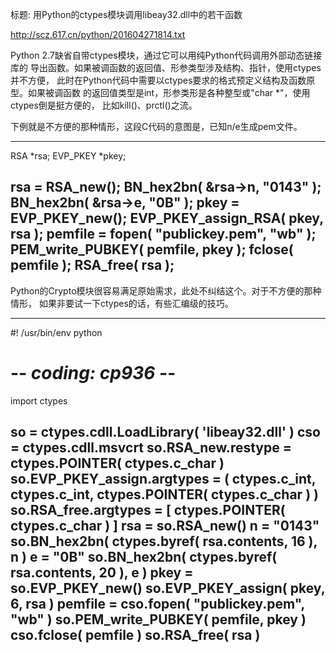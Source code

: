 标题: 用Python的ctypes模块调用libeay32.dll中的若干函数

http://scz.617.cn/python/201604271814.txt

Python 2.7缺省自带ctypes模块，通过它可以用纯Python代码调用外部动态链接库的
导出函数。如果被调函数的返回值、形参类型涉及结构、指针，使用ctypes并不方便，
此时在Python代码中需要以ctypes要求的格式预定义结构及函数原型。如果被调函数
的返回值类型是int，形参类形是各种整型或"char *"，使用ctypes倒是挺方便的，
比如kill()、prctl()之流。

下例就是不方便的那种情形，这段C代码的意图是，已知n/e生成pem文件。

--------------------------------------------------------------------------
RSA        *rsa;
EVP_PKEY   *pkey;

rsa     = RSA_new();
BN_hex2bn( &rsa->n, "0143" );
BN_hex2bn( &rsa->e, "0B" );
pkey    = EVP_PKEY_new();
EVP_PKEY_assign_RSA( pkey, rsa );
pemfile = fopen( "publickey.pem", "wb" );
PEM_write_PUBKEY( pemfile, pkey );
fclose( pemfile );
RSA_free( rsa );
--------------------------------------------------------------------------

Python的Crypto模块很容易满足原始需求，此处不纠结这个。对于不方便的那种情形，
如果非要试一下ctypes的话，有些汇编级的技巧。

--------------------------------------------------------------------------
#! /usr/bin/env python
# -*- coding: cp936 -*-

import ctypes

so                          = ctypes.cdll.LoadLibrary( 'libeay32.dll' )
cso                         = ctypes.cdll.msvcrt
so.RSA_new.restype          = ctypes.POINTER( ctypes.c_char )
so.EVP_PKEY_assign.argtypes = ( ctypes.c_int, ctypes.c_int, ctypes.POINTER( ctypes.c_char ) )
so.RSA_free.argtypes        = [ ctypes.POINTER( ctypes.c_char ) ]
rsa                         = so.RSA_new()
n                           = "0143"
so.BN_hex2bn( ctypes.byref( rsa.contents, 16 ), n )
e                           = "0B"
so.BN_hex2bn( ctypes.byref( rsa.contents, 20 ), e )
pkey                        = so.EVP_PKEY_new()
so.EVP_PKEY_assign( pkey, 6, rsa )
pemfile                     = cso.fopen( "publickey.pem", "wb" )
so.PEM_write_PUBKEY( pemfile, pkey )
cso.fclose( pemfile )
so.RSA_free( rsa )
--------------------------------------------------------------------------
